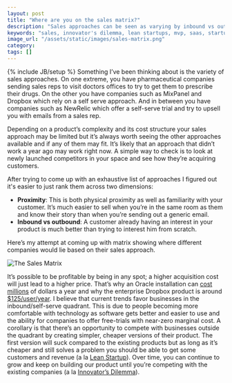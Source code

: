 ```yaml
---
layout: post
title: "Where are you on the sales matrix?"
description: "Sales approaches can be seen as varying by inbound vs outbound and proximity to customer. They all work but we're trending towards a self serve model."
keywords: "sales, innovator's dilemma, lean startups, mvp, saas, startups, business"
image_url: "/assets/static/images/sales-matrix.png"
category:
tags: []
---
```

{% include JB/setup %}
Something I’ve been thinking about is the variety of sales approaches. On one extreme, you have pharmaceutical companies sending sales reps to visit doctors offices to try to get them to prescribe their drugs. On the other you have companies such as MixPanel and Dropbox which rely on a self serve approach. And in between you have companies such as NewRelic which offer a self-serve trial and try to upsell you with emails from a sales rep.

Depending on a product’s complexity and its cost structure your sales approach may be limited but it’s always worth seeing the other approaches available and if any of them may fit. It’s likely that an approach that didn’t work a year ago may work right now. A simple way to check is to look at newly launched competitors in your space and see how they’re acquiring customers.

After trying to come up with an exhaustive list of approaches I figured out it's easier to just rank them across two dimensions:

<ul class="bulleted">
    <li><strong>Proximity</strong>: This is both physical proximity as well as familiarity with your customer. It’s much easier to sell when you’re in the same room as them and know their story than when you’re sending out a generic email.</li>
    <li><strong>Inbound vs outbound</strong>: A customer already having an interest in your product is much better than trying to interest him from scratch.</li>
</ul>

Here’s my attempt at coming up with matrix showing where different companies would lie based on their sales approach.

<img src="{{ IMG_PATH }}sales-matrix.png" alt="The Sales Matrix">

It’s possible to be profitable by being in any spot; a higher acquisition cost will just lead to a higher price. That’s why an Oracle installation can <a href="http://www.oracle.com/us/corporate/pricing/price-lists/index.html" target="_blank">cost millions</a> of dollars a year and why the enterprise Dropbox product is around <a href="https://www.dropbox.com/business/pricing" target="_blank">$125/user/year</a>. I believe that current trends favor businesses in the inbound/self-serve quadrant. This is due to people becoming more comfortable with technology as software gets better and easier to use and the ability for companies to offer free-trials with near-zero marginal cost. A corollary is that there’s an opportunity to compete with businesses outside the quadrant by creating simpler, cheaper versions of their product. The first version will suck compared to the existing products but as long as it’s cheaper and still solves a problem you should be able to get some customers and revenue (a la <a href="http://en.wikipedia.org/wiki/Lean_Startup" target="_blank">Lean Startup</a>). Over time, you can continue to grow and keep on building our product until you’re competing with the existing companies (a la <a href="http://en.wikipedia.org/wiki/The_Innovator's_Dilemma" target="_blank">Innovator’s Dilemma</a>).